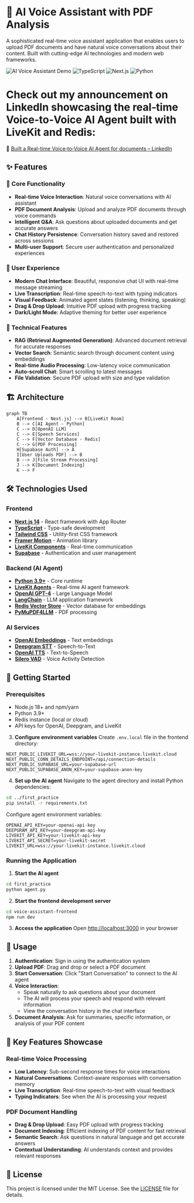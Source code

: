 # 🤖 AI Voice Assistant with PDF Analysis

A sophisticated real-time voice assistant application that enables users to upload PDF documents and have natural voice conversations about their content. Built with cutting-edge AI technologies and modern web frameworks.

![AI Voice Assistant Demo](https://img.shields.io/badge/Status-Production%20Ready-green?style=for-the-badge)
![TypeScript](https://img.shields.io/badge/TypeScript-007ACC?style=for-the-badge&logo=typescript&logoColor=white)
![Next.js](https://img.shields.io/badge/Next.js-000000?style=for-the-badge&logo=nextdotjs&logoColor=white)
![Python](https://img.shields.io/badge/Python-3776AB?style=for-the-badge&logo=python&logoColor=white)

# Check out my announcement on LinkedIn showcasing the real‑time Voice‑to‑Voice AI Agent built with LiveKit and Redis:

🔗 [Built a Real-time Voice‑to‑Voice AI Agent for documents – LinkedIn](https://www.linkedin.com/posts/ramzirebai_ai-voiceai-livekit-activity-7345431004230168577-0-Uy)


## ✨ Features

### 🎯 Core Functionality
- **Real-time Voice Interaction**: Natural voice conversations with AI assistant
- **PDF Document Analysis**: Upload and analyze PDF documents through voice commands
- **Intelligent Q&A**: Ask questions about uploaded documents and get accurate answers
- **Chat History Persistence**: Conversation history saved and restored across sessions
- **Multi-user Support**: Secure user authentication and personalized experiences

### 🎨 User Experience
- **Modern Chat Interface**: Beautiful, responsive chat UI with real-time message streaming
- **Live Transcription**: Real-time speech-to-text with typing indicators
- **Visual Feedback**: Animated agent states (listening, thinking, speaking)
- **Drag & Drop Upload**: Intuitive PDF upload with progress tracking
- **Dark/Light Mode**: Adaptive theming for better user experience

### 🔧 Technical Features
- **RAG (Retrieval Augmented Generation)**: Advanced document retrieval for accurate responses
- **Vector Search**: Semantic search through document content using embeddings
- **Real-time Audio Processing**: Low-latency voice communication
- **Auto-scroll Chat**: Smart scrolling to latest messages
- **File Validation**: Secure PDF upload with size and type validation

## 🏗️ Architecture

```mermaid
graph TB
    A[Frontend - Next.js] --> B[LiveKit Room]
    B --> C[AI Agent - Python]
    C --> D[OpenAI LLM]
    C --> E[Speech Services]
    C --> F[Vector Database - Redis]
    C --> G[PDF Processing]
    H[Supabase Auth] --> A
    I[User Uploads PDF] --> B
    B --> J[File Stream Processing]
    J --> K[Document Indexing]
    K --> F
```

## 🛠️ Technologies Used

### Frontend
- **[Next.js 14](https://nextjs.org/)** - React framework with App Router
- **[TypeScript](https://www.typescriptlang.org/)** - Type-safe development
- **[Tailwind CSS](https://tailwindcss.com/)** - Utility-first CSS framework
- **[Framer Motion](https://www.framer.com/motion/)** - Animation library
- **[LiveKit Components](https://livekit.io/)** - Real-time communication
- **[Supabase](https://supabase.com/)** - Authentication and user management

### Backend (AI Agent)
- **[Python 3.9+](https://python.org/)** - Core runtime
- **[LiveKit Agents](https://livekit.io/)** - Real-time AI agent framework
- **[OpenAI GPT-4](https://openai.com/)** - Large Language Model
- **[LangChain](https://langchain.com/)** - LLM application framework
- **[Redis Vector Store](https://redis.io/)** - Vector database for embeddings
- **[PyMuPDF4LLM](https://pymupdf.readthedocs.io/)** - PDF processing

### AI Services
- **[OpenAI Embeddings](https://platform.openai.com/docs/guides/embeddings)** - Text embeddings
- **[Deepgram STT](https://deepgram.com/)** - Speech-to-Text
- **[OpenAI TTS](https://platform.openai.com/docs/guides/text-to-speech)** - Text-to-Speech
- **[Silero VAD](https://github.com/snakers4/silero-vad)** - Voice Activity Detection

## 🚀 Getting Started

### Prerequisites
- Node.js 18+ and npm/yarn
- Python 3.9+
- Redis instance (local or cloud)
- API keys for OpenAI, Deepgram, and LiveKit


3. **Configure environment variables**
Create `.env.local` file in the frontend directory:
```env
NEXT_PUBLIC_LIVEKIT_URL=wss://your-livekit-instance.livekit.cloud
NEXT_PUBLIC_CONN_DETAILS_ENDPOINT=/api/connection-details
NEXT_PUBLIC_SUPABASE_URL=your-supabase-url
NEXT_PUBLIC_SUPABASE_ANON_KEY=your-supabase-anon-key
```

4. **Set up the AI agent**
Navigate to the agent directory and install Python dependencies:
```bash
cd ../first_practice
pip install -r requirements.txt
```

Configure agent environment variables:
```env
OPENAI_API_KEY=your-openai-api-key
DEEPGRAM_API_KEY=your-deepgram-api-key
LIVEKIT_API_KEY=your-livekit-api-key
LIVEKIT_API_SECRET=your-livekit-secret
LIVEKIT_URL=wss://your-livekit-instance.livekit.cloud
```

### Running the Application

1. **Start the AI agent**
```bash
cd first_practice
python agent.py
```

2. **Start the frontend development server**
```bash
cd voice-assistant-frontend
npm run dev
```

3. **Access the application**
Open [http://localhost:3000](http://localhost:3000) in your browser

## 📱 Usage

1. **Authentication**: Sign in using the authentication system
2. **Upload PDF**: Drag and drop or select a PDF document
3. **Start Conversation**: Click "Start Conversation" to connect to the AI agent
4. **Voice Interaction**: 
   - Speak naturally to ask questions about your document
   - The AI will process your speech and respond with relevant information
   - View the conversation history in the chat interface
5. **Document Analysis**: Ask for summaries, specific information, or analysis of your PDF content

## 🎯 Key Features Showcase

### Real-time Voice Processing
- **Low Latency**: Sub-second response times for voice interactions
- **Natural Conversations**: Context-aware responses with conversation memory
- **Live Transcription**: Real-time speech-to-text with visual feedback
- **Typing Indicators**: See when the AI is processing your request
### PDF Document Handling
- **Drag & Drop Upload**: Easy PDF upload with progress tracking
- **Document Indexing**: Efficient indexing of PDF content for fast retrieval
- **Semantic Search**: Ask questions in natural language and get accurate answers
- **Contextual Understanding**: AI understands context and provides relevant responses
## 📜 License
This project is licensed under the MIT License. See the [LICENSE](LICENSE) file for details.
